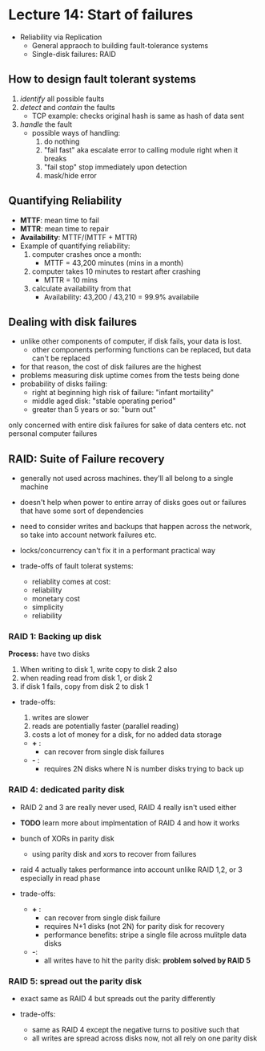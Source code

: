 # Lecture 14: Start of failures

- Reliability via Replication
    - General appraoch to building fault-tolerance systems
    - Single-disk failures: RAID

## How to design fault tolerant systems

1. *identify* all possible faults
2. *detect* and *contain* the faults
    - TCP example: checks original hash is same as hash of data sent
3. *handle* the fault
    - possible ways of handling:
        1. do nothing
        2. "fail fast" aka escalate error to calling module right when it breaks
        3. "fail stop" stop immediately upon detection
        4. mask/hide error

## Quantifying Reliability

- __MTTF__: mean time to fail
- __MTTR__: mean time to repair
- __Availability__: MTTF/(MTTF + MTTR)
- Example of quantifying reliability:
    1. computer crashes once a month:
        - MTTF = 43,200 minutes (mins in a month)
    2. computer takes 10 minutes to restart after crashing
        - MTTR = 10 mins
    3. calculate availability from that
        - Availability: 43,200 / 43,210 = 99.9% availabile

## Dealing with disk failures

- unlike other components of computer, if disk fails, your data is lost.
    - other components performing functions can be replaced, but data can't be replaced
- for that reason, the cost of disk failures are the highest
- problems measuring disk uptime comes from the tests being done
- probability of disks failing:
    - right at beginning high risk of failure: "infant mortaility"
    - middle aged disk: "stable operating period"
    - greater than 5 years or so: "burn out"

only concerned with entire disk failures for sake of data centers etc. not
personal computer failures

## RAID: Suite of Failure recovery

- generally not used across machines. they'll all belong to a single machine
- doesn't help when power to entire array of disks goes out or failures that
    have some sort of dependencies
- need to consider writes and backups that happen across the network, so take
    into account network failures etc.
- locks/concurrency can't fix it in a performant practical way

- trade-offs of fault tolerat systems:
    - reliablity comes at cost:
    - reliability
    - monetary cost
    - simplicity
    - reliability

### RAID 1: Backing up disk

__Process:__ have two disks

1. When writing to disk 1, write copy to disk 2 also
2. when reading read from disk 1, or disk 2
3. if disk 1 fails, copy from disk 2 to disk 1

- trade-offs:
    1. writes are slower
    2. reads are potentially faster (parallel reading)
    3. costs a lot of money for a disk, for no added data storage

    - __+__ :
        - can recover from single disk failures
    - __-__ :
        - requires 2N disks where N is number disks trying to back up

### RAID 4: dedicated parity disk

- RAID 2 and 3 are really never used, RAID 4 really isn't used either
- __TODO__ learn more about implmentation of RAID 4 and how it works
- bunch of XORs in parity disk
    - using parity disk and xors to recover from failures
- raid 4 actually takes performance into account unlike RAID 1,2, or 3
    especially in read phase

- trade-offs:
    - __+__ :
        - can recover from single disk failure
        - requires N+1 disks (not 2N) for parity disk for recovery
        - performance benefits: stripe a single file across mulitple data disks
    - __-__:
        - all writes have to hit the parity disk: __problem solved by RAID 5__

### RAID 5: spread out the parity disk

- exact same as RAID 4 but spreads out the parity differently

- trade-offs:
    - same as RAID 4 except the negative turns to positive such that
    - all writes are spread across disks now, not all rely on one parity disk


